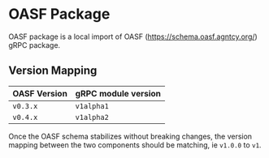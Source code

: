 # OASF Package

OASF package is a local import of OASF (https://schema.oasf.agntcy.org/) gRPC package.

## Version Mapping

| OASF Version | gRPC module version |
| --- | --- |
| `v0.3.x` | `v1alpha1` |
| `v0.4.x` | `v1alpha2` |

Once the OASF schema stabilizes without breaking changes, the version mapping between the two components should be matching, ie `v1.0.0` to `v1`.
